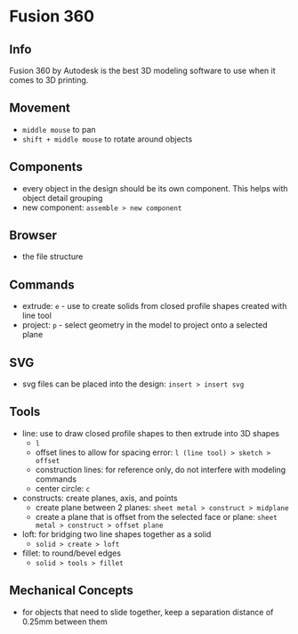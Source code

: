 # Fusion 360

## Info
Fusion 360 by Autodesk is the best 3D modeling software to use when it comes to 3D printing. 

## Movement
- `middle mouse` to pan
- `shift + middle mouse` to rotate around objects

## Components
- every object in the design should be its own component. This helps with object detail grouping
- new component: `assemble > new component`

## Browser
- the file structure

## Commands
- extrude: `e` - use to create solids from closed profile shapes created with line tool
- project: `p` - select geometry in the model to project onto a selected plane

## SVG
- svg files can be placed into the design: `insert > insert svg`

## Tools
- line: use to draw closed profile shapes to then extrude into 3D shapes
  - `l`
  - offset lines to allow for spacing error: `l (line tool) > sketch > offset`
  - construction lines: for reference only, do not interfere with modeling commands
  - center circle: `c`
- constructs: create planes, axis, and points
  - create plane between 2 planes: `sheet metal > construct > midplane`
  - create a plane that is offset from the selected face or plane: `sheet metal > construct > offset plane`
- loft: for bridging two line shapes together as a solid
  - `solid > create > loft`
- fillet: to round/bevel edges
  - `solid > tools > fillet`

## Mechanical Concepts
- for objects that need to slide together, keep a separation distance of 0.25mm between them
